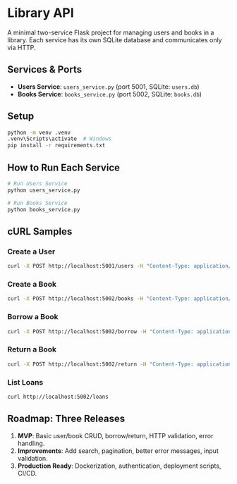 # Library API

A minimal two-service Flask project for managing users and books in a library. Each service has its own SQLite database and communicates only via HTTP.

## Services & Ports
- **Users Service**: `users_service.py` (port 5001, SQLite: `users.db`)
- **Books Service**: `books_service.py` (port 5002, SQLite: `books.db`)

## Setup
```sh
python -m venv .venv
.venv\Scripts\activate  # Windows
pip install -r requirements.txt
```

## How to Run Each Service
```sh
# Run Users Service
python users_service.py

# Run Books Service
python books_service.py
```

## cURL Samples

### Create a User
```sh
curl -X POST http://localhost:5001/users -H "Content-Type: application/json" -d '{"name": "Alice"}'
```

### Create a Book
```sh
curl -X POST http://localhost:5002/books -H "Content-Type: application/json" -d '{"title": "1984"}'
```

### Borrow a Book
```sh
curl -X POST http://localhost:5002/borrow -H "Content-Type: application/json" -d '{"user_id": 1, "book_id": 1}'
```

### Return a Book
```sh
curl -X POST http://localhost:5002/return -H "Content-Type: application/json" -d '{"user_id": 1, "book_id": 1}'
```

### List Loans
```sh
curl http://localhost:5002/loans
```

## Roadmap: Three Releases
1. **MVP**: Basic user/book CRUD, borrow/return, HTTP validation, error handling.
2. **Improvements**: Add search, pagination, better error messages, input validation.
3. **Production Ready**: Dockerization, authentication, deployment scripts, CI/CD.
